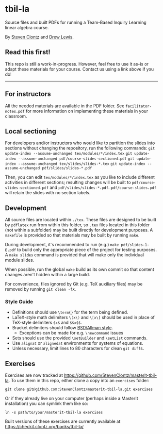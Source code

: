 # tbil-la

Source files and built PDFs for running a Team-Based Inquiry Learning
linear algebra course.

By [Steven Clontz](https://clontz.org) and 
[Drew Lewis](https://twitter.com/siwelwerd).

## Read this first!

This repo is still a work-in-progress. However, feel free to use it
as-is or adapt these materials for your course. 
Contact us using a link above if you do!

---


## For instructors

All the needed materials are available in the PDF folder.
See `facilitator-notes.pdf` for more information on implementing
these materials in your classroom.

## Local sectioning
For developers and/or instructors who would like to partition the slides into
sections without changing the repository, run the following commands:
`git update-index --assume-unchanged tex/modules/*/index.tex`
`git update-index --assume-unchanged pdf/course-slides-sectioned.pdf`
`git update-index --assume-unchanged tex/slides/slides-*.tex`
`git update-index --assume-unchanged pdf/slides/slides-*.pdf`


Then, you can edit `tex/modules/*/index.tex` as you like to include different
activities in different sections; resulting changes will be built to 
`pdf/course-slides-sectioned.pdf` and `pdf/slides/slides-*.pdf`.  `pdf/course-slides.pdf` will retain the slides with no section labels.

## Development

All source files are located within `./tex`. These files are designed
to be built by `pdflatex` run from within this folder, so `.tex` files
located in this folder (not within a subfolder) may be built directly
for development purposes. A `makefile` is provided so that materials may
be built by running `make`.

During development, it's recommended to run (e.g.) `make pdf/slides-1-E.pdf`
to build only the appropriate piece of the project for testing purposes.
A `make slides` command is provided that will make only the individual module slides.

When possible, run the global `make` build as its own commit so that content
changes aren't hidden within a large build. 
 
For convenience, files ignored by Git (e.g. TeX auxiliary files) may be
removed by running `git clean -fX`.

### Style Guide

- Definitions should use `\term{}` for the term being defined.
- LaTeX-style math delimiters `\(x\)` and `\[x\]` should be used in
  place of TeX-style delimiters `$x$` and `$$x$$`.
- Bracket delimiters should follow [BSD/Allman style][allman].
    - Exceptions can be made for e.g. `\newcommand` issues
- Sets should use the provided `\setBuilder` and `\setList` commands.
- Use `alignat` or `alignedat` environments for systems of equations.
- Unless necessary, limit lines to 80 characters for clean `git diff`s.


## Exercises

Exercises are now tracked at <https://github.com/StevenClontz/masterit-tbil-la>.
To use them in this repo, either clone a copy into an `exercises` folder:

```
git clone git@github.com:StevenClontz/masterit-tbil-la.git exercises
```

Or if they already live on your computer (perhaps inside a MasterIt installation)
you can symlink them like so:

```
ln -s path/to/your/masterit-tbil-la exercises
```

Built versions of these exercises are currently available at <https://checkit.clontz.org/banks/tbil-la/>

[allman]: https://en.wikipedia.org/wiki/Indentation_style#Allman_style
